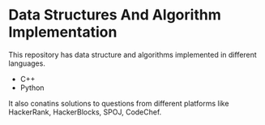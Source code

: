 # Data Structures And Algorithm Implementation

This repository has data structure and algorithms implemented in different languages. 
- C++
- Python

It also conatins solutions to questions from different platforms like HackerRank, HackerBlocks, SPOJ, CodeChef.
